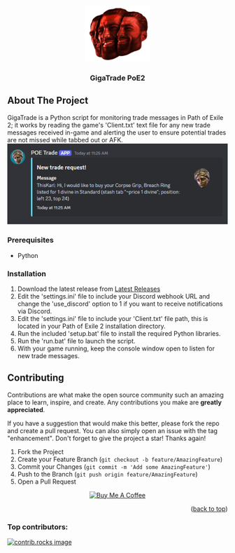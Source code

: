 <a id="readme-top"></a>
<!-- PROJECT LOGO -->
<br />
<div align="center">
  <a href="https://github.com/ImpliedThreat/GigaTrade-PoE2">
    <img src="images/gigavaal.png" alt="Logo" width="150" height="128">
  </a>

<h3 align="center">GigaTrade PoE2</h3>

</div>

<!-- ABOUT THE PROJECT -->
## About The Project

GigaTrade is a Python script for monitoring trade messages in Path of Exile 2; it works by reading the game's 'Client.txt' text file for any new trade messages received in-game and alerting the user to ensure potential trades are not missed while tabbed out or AFK.
![webhook screenshot](images/webhook.png?raw=true "webhook")

### Prerequisites

* Python

### Installation

1. Download the latest release from [Latest Releases](https://github.com/ImpliedThreat/GigaTrade-PoE2/releases)
2. Edit the 'settings.ini' file to include your Discord webhook URL and change the 'use_discord' option to 1 if you want to receive notifications via Discord.
3. Edit the 'settings.ini' file to include your 'Client.txt' file path, this is located in your Path of Exile 2 installation directory.
4. Run the included 'setup.bat' file to install the required Python libraries.
5. Run the 'run.bat' file to launch the script.
6. With your game running, keep the console window open to listen for new trade messages.

<!-- CONTRIBUTING -->
## Contributing

Contributions are what make the open source community such an amazing place to learn, inspire, and create. Any contributions you make are **greatly appreciated**.

If you have a suggestion that would make this better, please fork the repo and create a pull request. You can also simply open an issue with the tag "enhancement".
Don't forget to give the project a star! Thanks again!

1. Fork the Project
2. Create your Feature Branch (`git checkout -b feature/AmazingFeature`)
3. Commit your Changes (`git commit -m 'Add some AmazingFeature'`)
4. Push to the Branch (`git push origin feature/AmazingFeature`)
5. Open a Pull Request


<p align="center"><a href="https://buymeacoffee.com/impliedthreat" target="_blank"><img src="https://cdn.buymeacoffee.com/buttons/default-orange.png" alt="Buy Me A Coffee" height="41" width="174"></a></p>

<p align="right">(<a href="#readme-top">back to top</a>)</p>

### Top contributors:

<a href="https://github.com/ImpliedThreat/GigaTrade-PoE2/graphs/contributors">
  <img src="https://contrib.rocks/image?repo=ImpliedThreat/GigaTrade-PoE2" alt="contrib.rocks image" />
</a>


<!-- MARKDOWN LINKS & IMAGES -->
<!-- https://www.markdownguide.org/basic-syntax/#reference-style-links -->
[contributors-shield]: https://img.shields.io/github/contributors/github_username/repo_name.svg?style=for-the-badge
[contributors-url]: https://github.com/ImpliedThreat/GigaTrade-PoE2/graphs/contributors
[forks-shield]: https://img.shields.io/github/forks/ImpliedThreat/GigaTrade-PoE2.svg?style=for-the-badge
[forks-url]: https://github.com/ImpliedThreat/GigaTrade-PoE2/network/members
[stars-shield]: https://img.shields.io/github/stars/ImpliedThreat/GigaTrade-PoE2.svg?style=for-the-badge
[stars-url]: https://github.com/ImpliedThreat/GigaTrade-PoE2/stargazers
[issues-shield]: https://img.shields.io/github/issues/ImpliedThreat/GigaTrade-PoE2.svg?style=for-the-badge
[issues-url]: https://github.com/ImpliedThreat/GigaTrade-PoE2/issues
[product-screenshot]: images/screenshot.png
